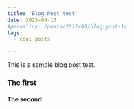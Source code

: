 ```yaml
---
title: 'Blog Post test'
date: 2023-04-13
#permalink: /posts/2012/08/blog-post-1/
tags:
  - cool posts

---
```


This is a sample blog post test. 

### The first
#### The second

